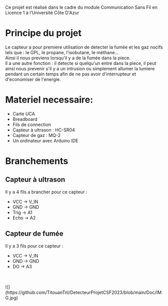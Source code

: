 Ce projet est réalisé dans le cadre du module Communication Sans Fil en Licence 1 à l’Université Côte D'Azur

# Principe du projet
Le capteur a pour premiere utilisation de detecter la fumée et les gaz nocifs tels que : le GPL, le propane, l'isobutane, le méthane...
<br/>Ainsi il nous previens lorsqu'il y a de la fumée dans la piece.
<br/>Il a une autre fonction : il detecte si quelqu'un entre dans la piece, il peut ainsi nous prevenir s'il y a un intrusion ou simplement allumer la lumiere pendant un certain temps afin de ne pas avoir d'interrupteur et d'economiser de l'energie.

# Materiel necessaire:
- Carte UCA
- Breadboard
- Fils de connection
- Capteur à ultrason : HC-SR04
- Capteur de gaz : MQ-2
- Un ordinateur avec Arduino IDE

# Branchements
## Capteur à ultrason
Il y a 4 fils a brancher pour ce capteur :
- VCC -> V_IN
- GND -> GND
- Trig -> A1
- Echo -> A2

## Capteur de fumée
Il y a 3 fils pour ce capteur :
- VCC -> V_IN
- GND -> GND
- DO -> A3

<br/>
<br/>
![](https://github.com/TitouanTnl/DetecteurProjetCSF2023/blob/main/Doc/IMG.jpg)
